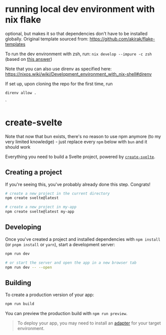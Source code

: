 # running local dev environment with nix flake
optional, but makes it so that dependencies don't have to be installed globally. Original template sourced from: <https://github.com/akirak/flake-templates>

To run the dev environment with zsh, run: `nix develop --impure -c zsh` (based on [this answer](https://discourse.nixos.org/t/using-nix-develop-opens-bash-instead-of-zsh/25075/9))

Note that you can also use direnv as specified here: <https://nixos.wiki/wiki/Development_environment_with_nix-shell#direnv>

If set up, upon cloning the repo for the first time, run

``` sh
direnv allow .
```

`

# create-svelte

Note that now that bun exists, there's no reason to use npm anymore (to my very limited knowledge) - just replace every `npm` below with `bun` and it should work

Everything you need to build a Svelte project, powered by [`create-svelte`](https://github.com/sveltejs/kit/tree/master/packages/create-svelte).

## Creating a project

If you're seeing this, you've probably already done this step. Congrats!

```bash
# create a new project in the current directory
npm create svelte@latest

# create a new project in my-app
npm create svelte@latest my-app
```

## Developing

Once you've created a project and installed dependencies with `npm install` (or `pnpm install` or `yarn`), start a development server:

```bash
npm run dev

# or start the server and open the app in a new browser tab
npm run dev -- --open
```

## Building

To create a production version of your app:

```bash
npm run build
```

You can preview the production build with `npm run preview`.

> To deploy your app, you may need to install an [adapter](https://kit.svelte.dev/docs/adapters) for your target environment.
